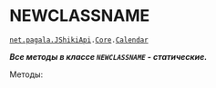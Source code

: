 [//]: # (Created by Firely-Pasha on !!.!!.2018)

# NEWCLASSNAME

[`net.pagala.JShikiApi`](../../README.md)`.`[`Сore`](../Core.md)`.`[`Calendar`](#)

***Все методы в классе `NEWCLASSNAME` - статические.***

Методы:
